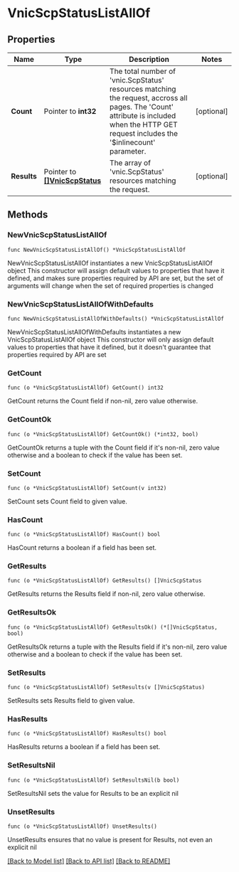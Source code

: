 # VnicScpStatusListAllOf

## Properties

Name | Type | Description | Notes
------------ | ------------- | ------------- | -------------
**Count** | Pointer to **int32** | The total number of &#39;vnic.ScpStatus&#39; resources matching the request, accross all pages. The &#39;Count&#39; attribute is included when the HTTP GET request includes the &#39;$inlinecount&#39; parameter. | [optional] 
**Results** | Pointer to [**[]VnicScpStatus**](vnic.ScpStatus.md) | The array of &#39;vnic.ScpStatus&#39; resources matching the request. | [optional] 

## Methods

### NewVnicScpStatusListAllOf

`func NewVnicScpStatusListAllOf() *VnicScpStatusListAllOf`

NewVnicScpStatusListAllOf instantiates a new VnicScpStatusListAllOf object
This constructor will assign default values to properties that have it defined,
and makes sure properties required by API are set, but the set of arguments
will change when the set of required properties is changed

### NewVnicScpStatusListAllOfWithDefaults

`func NewVnicScpStatusListAllOfWithDefaults() *VnicScpStatusListAllOf`

NewVnicScpStatusListAllOfWithDefaults instantiates a new VnicScpStatusListAllOf object
This constructor will only assign default values to properties that have it defined,
but it doesn't guarantee that properties required by API are set

### GetCount

`func (o *VnicScpStatusListAllOf) GetCount() int32`

GetCount returns the Count field if non-nil, zero value otherwise.

### GetCountOk

`func (o *VnicScpStatusListAllOf) GetCountOk() (*int32, bool)`

GetCountOk returns a tuple with the Count field if it's non-nil, zero value otherwise
and a boolean to check if the value has been set.

### SetCount

`func (o *VnicScpStatusListAllOf) SetCount(v int32)`

SetCount sets Count field to given value.

### HasCount

`func (o *VnicScpStatusListAllOf) HasCount() bool`

HasCount returns a boolean if a field has been set.

### GetResults

`func (o *VnicScpStatusListAllOf) GetResults() []VnicScpStatus`

GetResults returns the Results field if non-nil, zero value otherwise.

### GetResultsOk

`func (o *VnicScpStatusListAllOf) GetResultsOk() (*[]VnicScpStatus, bool)`

GetResultsOk returns a tuple with the Results field if it's non-nil, zero value otherwise
and a boolean to check if the value has been set.

### SetResults

`func (o *VnicScpStatusListAllOf) SetResults(v []VnicScpStatus)`

SetResults sets Results field to given value.

### HasResults

`func (o *VnicScpStatusListAllOf) HasResults() bool`

HasResults returns a boolean if a field has been set.

### SetResultsNil

`func (o *VnicScpStatusListAllOf) SetResultsNil(b bool)`

 SetResultsNil sets the value for Results to be an explicit nil

### UnsetResults
`func (o *VnicScpStatusListAllOf) UnsetResults()`

UnsetResults ensures that no value is present for Results, not even an explicit nil

[[Back to Model list]](../README.md#documentation-for-models) [[Back to API list]](../README.md#documentation-for-api-endpoints) [[Back to README]](../README.md)


